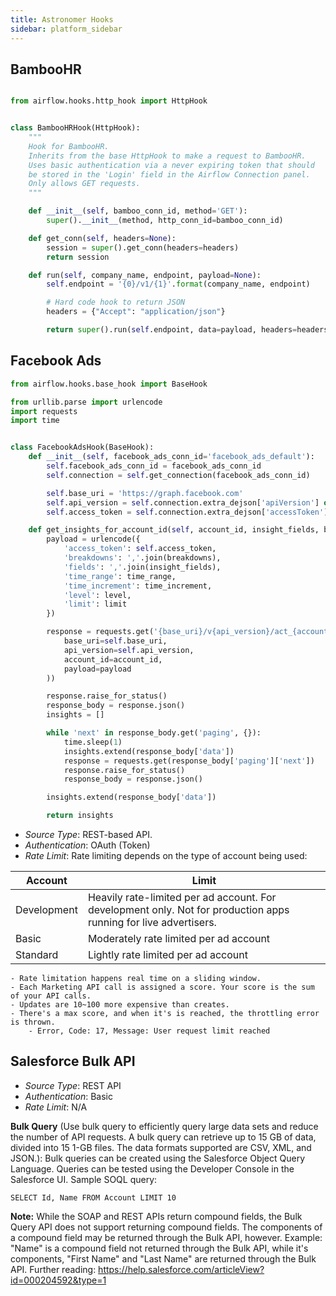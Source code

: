 ```yaml
---
title: Astronomer Hooks
sidebar: platform_sidebar
---
```


## BambooHR

```python

from airflow.hooks.http_hook import HttpHook


class BambooHRHook(HttpHook):
    """
    Hook for BambooHR.
    Inherits from the base HttpHook to make a request to BambooHR.
    Uses basic authentication via a never expiring token that should
    be stored in the 'Login' field in the Airflow Connection panel.
    Only allows GET requests.
    """

    def __init__(self, bamboo_conn_id, method='GET'):
        super().__init__(method, http_conn_id=bamboo_conn_id)

    def get_conn(self, headers=None):
        session = super().get_conn(headers=headers)
        return session

    def run(self, company_name, endpoint, payload=None):
        self.endpoint = '{0}/v1/{1}'.format(company_name, endpoint)

        # Hard code hook to return JSON
        headers = {"Accept": "application/json"}

        return super().run(self.endpoint, data=payload, headers=headers)
```

## Facebook Ads
```python
from airflow.hooks.base_hook import BaseHook

from urllib.parse import urlencode
import requests
import time


class FacebookAdsHook(BaseHook):
    def __init__(self, facebook_ads_conn_id='facebook_ads_default'):
        self.facebook_ads_conn_id = facebook_ads_conn_id
        self.connection = self.get_connection(facebook_ads_conn_id)

        self.base_uri = 'https://graph.facebook.com'
        self.api_version = self.connection.extra_dejson['apiVersion'] or '2.10'
        self.access_token = self.connection.extra_dejson['accessToken'] or self.connection.password

    def get_insights_for_account_id(self, account_id, insight_fields, breakdowns, time_range, time_increment='all_days', level='ad', limit=100):
        payload = urlencode({
            'access_token': self.access_token,
            'breakdowns': ','.join(breakdowns),
            'fields': ','.join(insight_fields),
            'time_range': time_range,
            'time_increment': time_increment,
            'level': level,
            'limit': limit
        })

        response = requests.get('{base_uri}/v{api_version}/act_{account_id}/insights?{payload}'.format(
            base_uri=self.base_uri,
            api_version=self.api_version,
            account_id=account_id,
            payload=payload
        ))

        response.raise_for_status()
        response_body = response.json()
        insights = []

        while 'next' in response_body.get('paging', {}):
            time.sleep(1)
            insights.extend(response_body['data'])
            response = requests.get(response_body['paging']['next'])
            response.raise_for_status()
            response_body = response.json()

        insights.extend(response_body['data'])

        return insights
```

- _Source Type_: REST-based API.
- _Authentication_: OAuth (Token)
- _Rate Limit_: Rate limiting depends on the type of account being used:

|Account     |Limit   |
|---------|------------------|
|Development   |Heavily rate-limited per ad account. For development only. Not for production apps running for live advertisers.             |
|Basic  |Moderately rate limited per ad account             |
|Standard   |Lightly rate limited per ad account             |

```
- Rate limitation happens real time on a sliding window.
- Each Marketing API call is assigned a score. Your score is the sum of your API calls.
- Updates are 10~100 more expensive than creates.
- There's a max score, and when it's is reached, the throttling error is thrown.
	- Error, Code: 17, Message: User request limit reached
```

## Salesforce Bulk API

- _Source Type_: REST API
- _Authentication_: Basic
- _Rate Limit_: N/A

**Bulk Query** (Use bulk query to efficiently query large data sets and reduce the number of API requests. A bulk query can retrieve up to 15 GB of data, divided into 15 1-GB files. The data formats supported are CSV, XML, and JSON.):
Bulk queries can be created using the Salesforce Object Query Language. Queries can be tested using the Developer Console in the Salesforce UI.
Sample SOQL query:
```
SELECT Id, Name FROM Account LIMIT 10
```
**Note:** While the SOAP and REST APIs return compound fields, the Bulk Query API does not support returning compound fields. The components of a compound field may be returned through the Bulk API, however. Example: "Name" is a compound field not returned through the Bulk API, while it's components, "First Name" and "Last Name" are returned through the Bulk API. Further reading: https://help.salesforce.com/articleView?id=000204592&type=1

